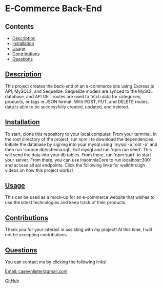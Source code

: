 # E-Commerce Back-End
  
## Contents
  
* [Description](#description)
* [Installation](#installation)
* [Usage](#usage)
* [Contributions](#contributions)
* [Questions](#questions)
    
## [Description](#Contents)
  
This project creates the back-end of an e-commerce site using Express.js API, MySQL2, and Sequelize. Sequelize models are synced to the MySQL database, and API GET routes are used to fetch data for categories, products, or tags in JSON format. With POST, PUT, and DELETE routes, data is able to be successfully created, updated, and deleted.
  
## [Installation](#Contents)
  
To start, clone this repository to your local computer. From your terminal, in the root directory of the project, run npm i to download the dependencies. Initiate the database by signing into your mysql using 'mysql -u root -p' and then run 'source db/schema.sql'. Exit mysql and run 'npm run seed'. This will send the data into your db tables. From there, run 'npm start' to start your server. From there, you can use InsomniaCore to run localhost:3001 and access all api endpoints. Click the following links for walkthrough videos on how this project works!
  
## [Usage](#Contents)
  
This can be used as a mock-up for an e-commerce website that wishes to use the latest technologies and keep track of their products.
     
  
## [Contributions](#Contents)
  
Thank you for your interest in assisting with my project! At this time, I will not be accepting contributions.
  
    
  
## [Questions](#Contents)
  
You can contact me by clicking the following links!
  
[Email: caseynlister@gmail.com](mailto:caseynlister@gmail.com)
  
[GitHub](https://github.com/caseylister)
  